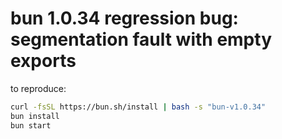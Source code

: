# bun 1.0.34 regression bug: segmentation fault with empty exports

to reproduce:

```bash
curl -fsSL https://bun.sh/install | bash -s "bun-v1.0.34"
bun install
bun start
```
